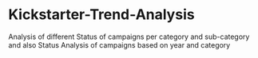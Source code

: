 # Kickstarter-Trend-Analysis
Analysis of different Status of campaigns per category and sub-category and also Status Analysis of campaigns based on year and category
